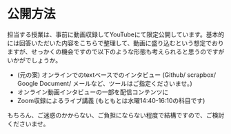 # 公開方法
担当する授業は、事前に動画収録してYouTubeにて限定公開しています。基本的には回答いただいた内容をこちらで整理して、動画に盛り込むという想定でおりますが、せっかくの機会ですので以下のような形態も考えられると思うのですがいかがでしょうか。

- (元の案) オンラインでのtextベースでのインタビュー (Github/ scrapbox/ Google Document/ メールなど、ツールはご指定くださいませ。)
- オンライン動画インタビューの一部を配信コンテンツに
- Zoom収録によるライブ講義 (もともとは水曜14:40-16:10の科目です)

もちろん、ご迷惑のかからない、ご負担にならない程度で結構ですので、ご検討くださいませ。

